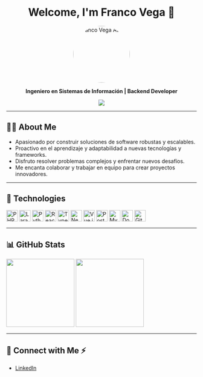 <h1 align="center">Welcome, I'm Franco Vega 👋</h1>
<p align="center">
  <img src="https://avatars.githubusercontent.com/u/francovegadev?v=4" width="150" alt="Franco Vega Avatar" style="border-radius: 50%;" />
</p>

<p align="center">
  <b>Ingeniero en Sistemas de Información | Backend Developer</b>
</p>

<p align="center">
  <img src="https://github-readme-streak-stats.herokuapp.com?user=francovegadev&theme=dark&hide_border=true" />
</p>

---

## 🧑‍💻 About Me

- Apasionado por construir soluciones de software robustas y escalables.
- Proactivo en el aprendizaje y adaptabilidad a nuevas tecnologías y frameworks.
- Disfruto resolver problemas complejos y enfrentar nuevos desafíos.
- Me encanta colaborar y trabajar en equipo para crear proyectos innovadores.

---

## 🚀 Technologies

<p align="left">
  <img src="https://cdn.jsdelivr.net/gh/devicons/devicon/icons/php/php-original.svg" height="30" alt="PHP" />
  <img src="https://cdn.jsdelivr.net/gh/devicons/devicon/icons/laravel/laravel-plain.svg" height="30" alt="Laravel" />
  <img src="https://cdn.jsdelivr.net/gh/devicons/devicon/icons/python/python-original.svg" height="30" alt="Python" />
  <img src="https://cdn.jsdelivr.net/gh/devicons/devicon/icons/react/react-original.svg" height="30" alt="React" />
  <img src="https://cdn.jsdelivr.net/gh/devicons/devicon/icons/typescript/typescript-original.svg" height="30" alt="TypeScript" />
  <img src="https://cdn.jsdelivr.net/gh/devicons/devicon/icons/nextjs/nextjs-original.svg" height="30" alt="Next.js" />
  <img src="https://cdn.jsdelivr.net/gh/devicons/devicon/icons/vuejs/vuejs-original.svg" height="30" alt="Vue.js" />
  <img src="https://cdn.jsdelivr.net/gh/devicons/devicon/icons/postgresql/postgresql-original.svg" height="30" alt="PostgreSQL" />
  <img src="https://cdn.jsdelivr.net/gh/devicons/devicon/icons/mysql/mysql-original.svg" height="30" alt="MySQL" />
  <img src="https://cdn.jsdelivr.net/gh/devicons/devicon/icons/docker/docker-original.svg" height="30" alt="Docker" />
  <img src="https://cdn.jsdelivr.net/gh/devicons/devicon/icons/git/git-original.svg" height="30" alt="Git" />
</p>

---

## 📊 GitHub Stats

<p align="left">
  <img src="https://github-readme-stats.vercel.app/api?username=francovegadev&show_icons=true&theme=dark&hide_border=true" height="180" />
  <img src="https://github-readme-stats.vercel.app/api/top-langs/?username=francovegadev&layout=compact&theme=dark&hide_border=true" height="180" />
</p>

---

## 💬 Connect with Me ⚡

- [LinkedIn](https://www.linkedin.com/in/franco-vega-671981227/)

